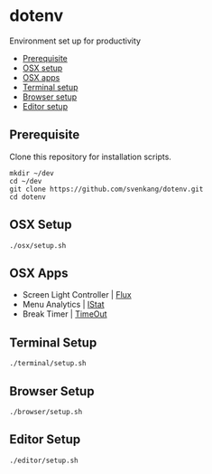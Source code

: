 # dotenv
Environment set up for productivity

- [Prerequisite](#prerequisite)
- [OSX setup](#osx-setup)
- [OSX apps](#osx-apps)
- [Terminal setup](#terminal-setup)
- [Browser setup](#browser-setup)
- [Editor setup](#editor-setup)

## Prerequisite
Clone this repository for installation scripts.
```
mkdir ~/dev
cd ~/dev
git clone https://github.com/svenkang/dotenv.git
cd dotenv
```
## OSX Setup
```
./osx/setup.sh
```

## OSX Apps
- Screen Light Controller | [Flux](https://justgetflux.com/)
- Menu Analytics | [IStat](https://bjango.com/mac/istatmenus/)
- Break Timer | [TimeOut](https://www.dejal.com/timeout/)

## Terminal Setup
```
./terminal/setup.sh
```
## Browser Setup
```
./browser/setup.sh
```
## Editor Setup
```
./editor/setup.sh
```